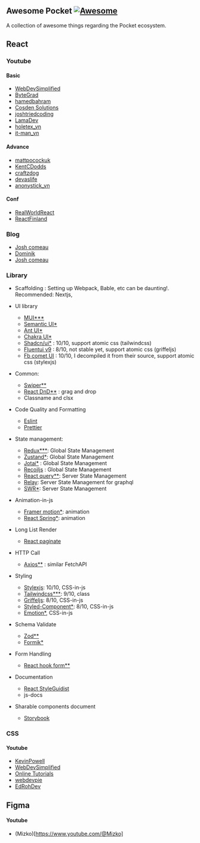 ## **Awesome Pocket** [![Awesome](https://cdn.rawgit.com/sindresorhus/awesome/d7305f38d29fed78fa85652e3a63e154dd8e8829/media/badge.svg)](https://github.com/sindresorhus/awesome)

A collection of awesome things regarding the Pocket ecosystem.

## React

### Youtube

#### Basic

- [WebDevSimplified](https://www.youtube.com/@WebDevSimplified)
- [ByteGrad](https://www.youtube.com/@ByteGrad)
- [hamedbahram](https://www.youtube.com/@hamedbahram)
- [Cosden Solutions](https://www.youtube.com/@cosdensolutions)
- [joshtriedcoding](https://www.youtube.com/@joshtriedcoding/videos)
- [LamaDev](https://www.youtube.com/@LamaDev/videos)
- [holetex_vn](https://www.youtube.com/@holetex)
- [it-man_vn](https://www.youtube.com/@it-man/videos)

#### Advance

- [mattpocockuk](https://www.youtube.com/@mattpocockuk)
- [KentCDodds](https://www.youtube.com/@KentCDodds-vids)
- [craftzdog](https://www.youtube.com/@craftzdog)
- [devaslife](https://www.youtube.com/@devaslife)
- [anonystick_vn](https://www.youtube.com/@anonystick)

#### Conf

- [RealWorldReact](https://www.youtube.com/@RealWorldReact/videos)
- [ReactFinland](https://www.youtube.com/@ReactFinland)

### Blog

- [Josh comeau](https://www.joshwcomeau.com/)
- [Dominik](https://tkdodo.eu/blog/)
- [Josh comeau](https://www.joshwcomeau.com/)

### Library

- Scaffolding : Setting up Webpack, Bable, etc can be daunting!. Recommended: Nextjs,

- UI library

  - [MUI\*\*\*]()
  - [Semantic UI\*]()
  - [Ant UI\*]()
  - [Chakra UI\*]()
  - [Shadcn/ui\*](https://ui.shadcn.com/) : 10/10, support atomic css (tailwindcss)
  - [Fluentui v9](https://react.fluentui.dev/) : 8/10, not stable yet, support atomic css (griffeljs)
  - [Fb comet UI]() : 10/10, I decompiled it from their source, support atomic css (stylexjs)

- Common:

  - [Swiper\*\*](https://swiperjs.com/react)
  - [React DnD\*\*](https://react-dnd.github.io/react-dnd/) : grag and drop
  - Classname and clsx

- Code Quality and Formatting

  - [Eslint]()
  - [Prettier]()

- State management:

  - [Redux\*\*\*](https://redux.js.org/): Global State Management
  - [Zustand\*](https://zustand-demo.pmnd.rs/): Global State Management
  - [Jotai\*]() : Global State Management
  - [Recoiljs](https://recoiljs.org/) : Global State Management
  - [React query\*\*](https://tanstack.com/query/latest/): Server State Management
  - [Relay](https://relay.dev/): Server State Management for graphql
  - [SWR\*](): Server State Management

- Animation-in-js

  - [Framer motion\*](): animation
  - [React Spring\*](): animation

- Long List Render

  - [React paginate](https://www.npmjs.com/package/react-paginate)

- HTTP Call

  - [Axios\*\*]() : similar FetchAPI

- Styling

  - [Stylexjs](https://stylexjs.com/): 10/10, CSS-in-js
  - [Tailwindcss\*\*\*](https://tailwindcss.com/): 9/10, class
  - [Griffeljs](https://griffel.js.org/): 8/10, CSS-in-js
  - [Styled-Component\*](https://styled-components.com/): 8/10, CSS-in-js
  - [Emotion\*](https://emotion.sh/docs/introduction), CSS-in-js

- Schema Validate

  - [Zod\*\*](https://zod.dev/)
  - [Formik\*](https://formik.org/)

- Form Handling

  - [React hook form\*\*](https://www.react-hook-form.com/)

- Documentation

  - [React StyleGuidist](https://react-styleguidist.js.org/)
  - js-docs

- Sharable components document
  - [Storybook](https://storybook.js.org/)

### CSS

#### Youtube

- [KevinPowell](https://www.youtube.com/@KevinPowell/videos)
- [WebDevSimplified](https://www.youtube.com/@WebDevSimplified)
- [Online Tutorials](https://www.youtube.com/@OnlineTutorialsYT/videos)
- [webdevpie](https://www.youtube.com/@webdevpie/videos)
- [EdRohDev](https://www.youtube.com/@EdRohDev/videos)

## Figma

#### Youtube

- (Mizko)[https://www.youtube.com/@Mizko]
